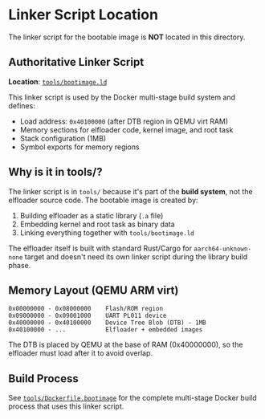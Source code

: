 # Linker Script Location

The linker script for the bootable image is **NOT** located in this directory.

## Authoritative Linker Script

**Location**: [`tools/bootimage.ld`](../../tools/bootimage.ld)

This linker script is used by the Docker multi-stage build system and defines:
- Load address: `0x40100000` (after DTB region in QEMU virt RAM)
- Memory sections for elfloader code, kernel image, and root task
- Stack configuration (1MB)
- Symbol exports for memory regions

## Why is it in tools/?

The linker script is in `tools/` because it's part of the **build system**, not the elfloader source code. The bootable image is created by:

1. Building elfloader as a static library (`.a` file)
2. Embedding kernel and root task as binary data
3. Linking everything together with `tools/bootimage.ld`

The elfloader itself is built with standard Rust/Cargo for `aarch64-unknown-none` target and doesn't need its own linker script during the library build phase.

## Memory Layout (QEMU ARM virt)

```
0x00000000 - 0x08000000    Flash/ROM region
0x09000000 - 0x09001000    UART PL011 device
0x40000000 - 0x40100000    Device Tree Blob (DTB) - 1MB
0x40100000 - ...           Elfloader + embedded images
```

The DTB is placed by QEMU at the base of RAM (0x40000000), so the elfloader must load after it to avoid overlap.

## Build Process

See [`tools/Dockerfile.bootimage`](../../tools/Dockerfile.bootimage) for the complete multi-stage Docker build process that uses this linker script.
